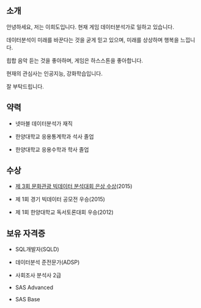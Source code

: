 
## 소개

안녕하세요, 저는 이희도입니다. 현재 게임 데이터분석가로 일하고 있습니다.

데이터분석이 미래를 바꾼다는 것을 굳게 믿고 있으며, 미래를 상상하며 행복을 느낍니다.

힙합 음악 듣는 것을 좋아하며, 게임은 하스스톤을 좋아합니다.

현재의 관심사는 인공지능, 강화학습입니다.

잘 부탁드립니다.


## 약력

- 넷마블 데이터분석가 재직

- 한양대학교 응용통계학과 석사 졸업

- 한양대학교 응용수학과 학사 졸업


## 수상

- [제 3회 문화관광 빅데이터 분석대회 은상 수상](http://www.tourbigdata.kr/award.asp)(2015)

- 제 1회 경기 빅데이터 공모전 우승(2015)

- 제 1회 한양대학교 독서토론대회 우승(2012)


## 보유 자격증

- SQL개발자(SQLD)

- 데이터분석 준전문가(ADSP)

- 사회조사 분석사 2급

- SAS Advanced

- SAS Base
